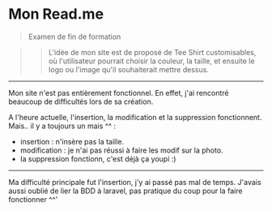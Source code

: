 # Mon Read.me #

> Examen de fin de formation


>> L'idée de mon site est de proposé de Tee Shirt customisables, où l'utilisateur pourrait choisir la couleur, la taille, et ensuite le logo ou l'image qu'il souhaiterait mettre dessus.

*****

Mon site n'est pas entièrement fonctionnel.
En effet, j'ai rencontré beaucoup de difficultés lors de sa création.

A l'heure actuelle, l'insertion, la modification et la suppression fonctionnent. Mais.. il y a toujours un mais ^^ :

  * insertion : n'insère pas la taille.
  * modification : je n'ai pas réussi à faire les modif sur la photo.
  * la suppression fonctionn, c'est déjà ça youpi :)

*****

Ma difficulté principale fut l'insertion, j'y ai passé pas mal de temps.
J'avais aussi oublié de lier la BDD à laravel, pas pratique du coup pour la faire fonctionner ^^'
